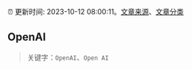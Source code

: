 :alarm_clock: 更新时间: 2023-10-12 08:00:11。[文章来源](/README.md)、[文章分类](/TAGS.md)

## OpenAI


> 关键字：`OpenAI`、`Open AI`



